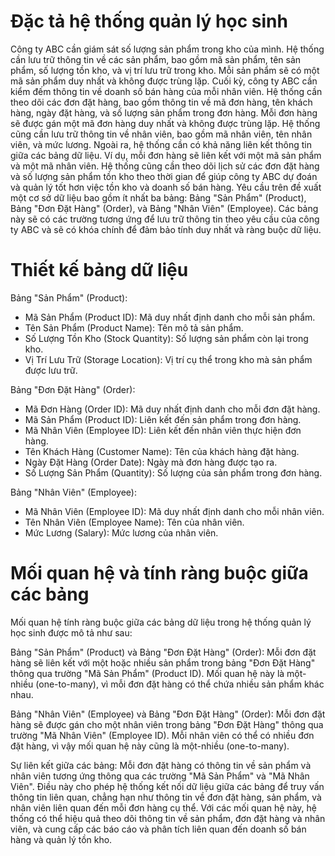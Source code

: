 # Đặc tả hệ thống quản lý học sinh
Công ty ABC cần giám sát số lượng sản phẩm trong kho của mình. Hệ thống cần lưu trữ thông tin về các sản phẩm, bao gồm mã sản phẩm, tên sản phẩm, số lượng tồn kho, và vị trí lưu trữ trong kho. Mỗi sản phẩm sẽ có một mã sản phẩm duy nhất và không được trùng lặp.
Cuối kỳ, công ty ABC cần kiểm đếm thông tin về doanh số bán hàng của mỗi nhân viên. Hệ thống cần theo dõi các đơn đặt hàng, bao gồm thông tin về mã đơn hàng, tên khách hàng, ngày đặt hàng, và số lượng sản phẩm trong đơn hàng. Mỗi đơn hàng sẽ được gán một mã đơn hàng duy nhất và không được trùng lặp. Hệ thống cũng cần lưu trữ thông tin về nhân viên, bao gồm mã nhân viên, tên nhân viên, và mức lương.
Ngoài ra, hệ thống cần có khả năng liên kết thông tin giữa các bảng dữ liệu. Ví dụ, mỗi đơn hàng sẽ liên kết với một mã sản phẩm và một mã nhân viên. Hệ thống cũng cần theo dõi lịch sử các đơn đặt hàng và số lượng sản phẩm tồn kho theo thời gian để giúp công ty ABC dự đoán và quản lý tốt hơn việc tồn kho và doanh số bán hàng.
Yêu cầu trên đề xuất một cơ sở dữ liệu bao gồm ít nhất ba bảng: Bảng "Sản Phẩm" (Product), Bảng "Đơn Đặt Hàng" (Order), và Bảng "Nhân Viên" (Employee). Các bảng này sẽ có các trường tương ứng để lưu trữ thông tin theo yêu cầu của công ty ABC và sẽ có khóa chính để đảm bảo tính duy nhất và ràng buộc dữ liệu.

# Thiết kế bảng dữ liệu
Bảng "Sản Phẩm" (Product):
- Mã Sản Phẩm (Product ID): Mã duy nhất định danh cho mỗi sản phẩm.
- Tên Sản Phẩm (Product Name): Tên mô tả sản phẩm.
- Số Lượng Tồn Kho (Stock Quantity): Số lượng sản phẩm còn lại trong kho.
- Vị Trí Lưu Trữ (Storage Location): Vị trí cụ thể trong kho mà sản phẩm được lưu trữ.

Bảng "Đơn Đặt Hàng" (Order):
- Mã Đơn Hàng (Order ID): Mã duy nhất định danh cho mỗi đơn đặt hàng.
- Mã Sản Phẩm (Product ID): Liên kết đến sản phẩm trong đơn hàng.
- Mã Nhân Viên (Employee ID): Liên kết đến nhân viên thực hiện đơn hàng.
- Tên Khách Hàng (Customer Name): Tên của khách hàng đặt hàng.
- Ngày Đặt Hàng (Order Date): Ngày mà đơn hàng được tạo ra.
- Số Lượng Sản Phẩm (Quantity): Số lượng của sản phẩm trong đơn hàng.

Bảng "Nhân Viên" (Employee):
- Mã Nhân Viên (Employee ID): Mã duy nhất định danh cho mỗi nhân viên.
- Tên Nhân Viên (Employee Name): Tên của nhân viên.
- Mức Lương (Salary): Mức lương của nhân viên.

# Mối quan hệ và tính ràng buộc giữa các bảng
Mối quan hệ tính ràng buộc giữa các bảng dữ liệu trong hệ thống quản lý học sinh được mô tả như sau:

Bảng "Sản Phẩm" (Product) và Bảng "Đơn Đặt Hàng" (Order):
Mỗi đơn đặt hàng sẽ liên kết với một hoặc nhiều sản phẩm trong bảng "Đơn Đặt Hàng" thông qua trường "Mã Sản Phẩm" (Product ID).
Mối quan hệ này là một-nhiều (one-to-many), vì mỗi đơn đặt hàng có thể chứa nhiều sản phẩm khác nhau.

Bảng "Nhân Viên" (Employee) và Bảng "Đơn Đặt Hàng" (Order):
Mỗi đơn đặt hàng sẽ được gán cho một nhân viên trong bảng "Đơn Đặt Hàng" thông qua trường "Mã Nhân Viên" (Employee ID).
Mỗi nhân viên có thể có nhiều đơn đặt hàng, vì vậy mối quan hệ này cũng là một-nhiều (one-to-many).

Sự liên kết giữa các bảng:
Mỗi đơn đặt hàng có thông tin về sản phẩm và nhân viên tương ứng thông qua các trường "Mã Sản Phẩm" và "Mã Nhân Viên".
Điều này cho phép hệ thống kết nối dữ liệu giữa các bảng để truy vấn thông tin liên quan, chẳng hạn như thông tin về đơn đặt hàng, sản phẩm, và nhân viên liên quan đến mỗi đơn hàng cụ thể.
Với các mối quan hệ này, hệ thống có thể hiệu quả theo dõi thông tin về sản phẩm, đơn đặt hàng và nhân viên, và cung cấp các báo cáo và phân tích liên quan đến doanh số bán hàng và quản lý tồn kho.


